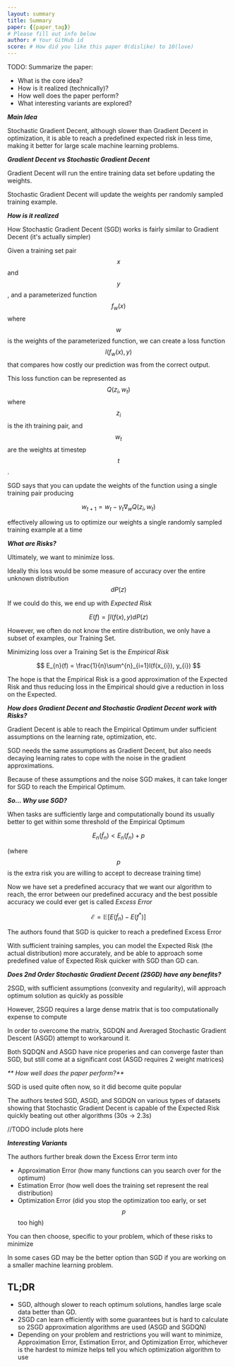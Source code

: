 ```yaml
---
layout: summary
title: Summary
paper: {{paper_tag}}
# Please fill out info below
author: # Your GitHub id
score: # How did you like this paper 0(dislike) to 10(love)
---
```


TODO: Summarize the paper:
* What is the core idea?
* How is it realized (technically)?
* How well does the paper perform?
* What interesting variants are explored?

_**Main Idea**_

Stochastic Gradient Decent, although slower than Gradient Decent in optimization, it is able to reach a predefined 
expected risk in less time, making it better for large scale machine learning problems.

_**Gradient Decent vs Stochastic Gradient Decent**_

Gradient Decent will run the entire training data set before updating the weights.

Stochastic Gradient Decent will update the weights per randomly sampled training example. 

_**How is it realized**_

How Stochastic Gradient Decent (SGD) works is fairly similar to Gradient Decent (it's actually simpler)

Given a training set pair $$x$$ and $$y$$, and a parameterized function $$f_{w}(x)$$ where $$w$$ is the weights of the parameterized function, 
we can create a loss function $$l(f_{w}(x), y)$$ that compares how costly our prediction was from the correct output.  

This loss function can be represented as $$Q(z_{i}, w_{t})$$ where $$z_{i}$$ is the ith training pair, and $$w_{t}$$ are the weights at timestep $$t$$.

SGD says that you can update the weights of the function using a single training pair producing

$$
w_{t+1} = w_{t} - \gamma_{t} \nabla_{w}Q(z_{i},w_{t})
$$

effectively allowing us to optimize our weights a single randomly sampled training example at a time

_**What are Risks?**_

Ultimately, we want to minimize loss.

Ideally this loss would be some measure of accuracy over the entire unknown distribution $$dP(z)$$ 

If we could do this, we end up with _Expected Risk_

$$
E(f) = \int l(f(x), y)dP(z)
$$

However, we often do not know the entire distribution, we only have a subset of examples, our Training Set.

Minimizing loss over a Training Set is the _Empirical Risk_

$$
E_{n}(f) = \frac{1}{n}\sum^{n}_{i=1}l(f(x_{i}), y_{i})
$$

The hope is that the Empirical Risk is a good approximation of the Expected Risk and thus reducing loss in the Empirical should give a reduction in loss on the Expected.

_**How does Gradient Decent and Stochastic Gradient Decent work with Risks?**_

Gradient Decent is able to reach the Empirical Optimum under sufficient assumptions on the learning rate, optimization, etc.

SGD needs the same assumptions as Gradient Decent, but also needs decaying learning rates to cope with the noise in the gradient approximations.

Because of these assumptions and the noise SGD makes, it can take longer for SGD to reach the Empirical Optimum.

_**So... Why use SGD?**_

When tasks are sufficiently large and computationally bound its usually better to get within some threshold of the Empirical Optimum

$$
E_{n}(\tilde{f}_{n}) < E_{n}(f_{n}) + p
$$

(where $$p$$ is the extra risk you are willing to accept to decrease training time)

Now we have set a predefined accuracy that we want our algorithm to reach, the error between our predefined accuracy and the best possible accuracy we could ever get is called _Excess Error_

$$
\mathcal{E} = \mathbb{E} [E(\tilde{f}_{n}) - E(f^{*})]
$$

The authors found that SGD is quicker to reach a predefined Excess Error

With sufficient training samples, you can model the Expected Risk (the actual distribution) more accurately, and be able to approach some predefined value of Expected Risk quicker with SGD than GD can.


_**Does 2nd Order Stochastic Gradient Decent (2SGD) have any benefits?**_

2SGD, with sufficient assumptions (convexity and regularity), will approach optimum solution as quickly as possible

However, 2SGD requires a large dense matrix that is too computationally expense to compute

In order to overcome the matrix, SGDQN and Averaged Stochastic Gradient Descent (ASGD) attempt to workaround it.

Both SQDQN and ASGD have nice properies and can converge faster than SGD, but still come at a significant cost (ASGD requires 2 weight matrices)


_** How well does the paper perform?**_

SGD is used quite often now, so it did become quite popular

The authors tested SGD, ASGD, and SGDQN on various types of datasets showing that Stochastic Gradient Decent is capable of the Expected Risk quickly beating out other algorithms (30s -> 2.3s)

//TODO include plots here


_**Interesting Variants**_

The authors further break down the Excess Error term into
- Approximation Error (how many functions can you search over for the optimum)
- Estimation Error (how well does the training set represent the real distribution)
- Optimization Error (did you stop the optimization too early, or set $$p$$ too high)

You can then choose, specific to your problem, which of these risks to minimize

In some cases GD may be the better option than SGD if you are working on a smaller machine learning problem.


## TL;DR
- SGD, although slower to reach optimum solutions, handles large scale data better than GD.
- 2SGD can learn efficiently with some guarantees but is hard to calculate so 2SGD approximation algorithms are used (ASGD and SGDQN)
- Depending on your problem and restrictions you will want to minimize, Approximation Error, Estimation Error, and Optimization Error, whichever is the hardest to mimize helps tell you which optimization algorithm to use

